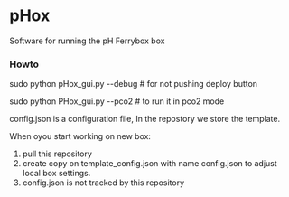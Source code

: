 # pHox
Software for running the pH Ferrybox box

### Howto 

sudo python pHox_gui.py --debug # for not pushing deploy button 

sudo python PHox_gui.py --pco2 # to run it in pco2 mode


config.json is a configuration file, 
In the repostory we store the template. 

When oyou start working on new box: 
1. pull this repository
2. create copy on template_config.json with name config.json to adjust local box settings.
3. config.json is not tracked by this repository 

